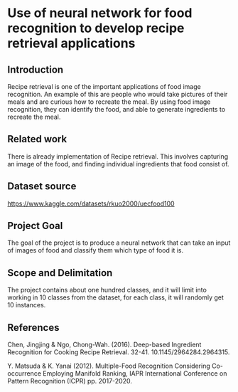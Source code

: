 # Use of neural network for food recognition to develop recipe retrieval applications

## Introduction
Recipe retrieval is one of the important applications of food image recognition. An example of this are people who would take pictures of their meals and are curious how to recreate the meal. By using food image recognition, they can identify the food, and able to generate ingredients to recreate the meal.

## Related work
There is already implementation of Recipe retrieval. This involves capturing an image of the food, and finding individual ingredients that food consist of.

## Dataset source
https://www.kaggle.com/datasets/rkuo2000/uecfood100

## Project Goal
The goal of the project is to produce a neural network that can take an input of images of food and classify them which type of food it is.

## Scope and Delimitation
The project contains about one hundred classes, and it will limit into working in 10 classes from the dataset, for each class, it will randomly get 10 instances.

## References
Chen, Jingjing & Ngo, Chong-Wah. (2016). Deep-based Ingredient Recognition for Cooking Recipe Retrieval. 32-41. 10.1145/2964284.2964315.

Y. Matsuda & K. Yanai (2012). Multiple-Food Recognition Considering Co-occurrence Employing Manifold Ranking, IAPR International Conference on Pattern Recognition (ICPR) pp. 2017-2020.
